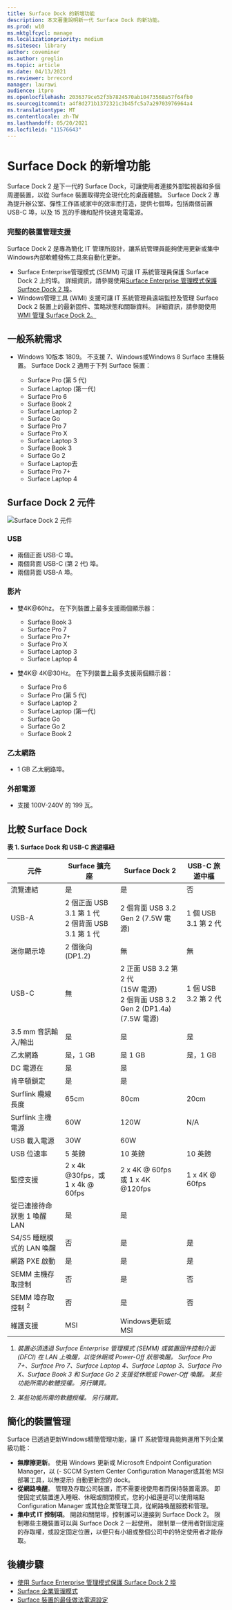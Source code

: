 ```yaml
---
title: Surface Dock 的新增功能
description: 本文著重說明新一代 Surface Dock 的新功能。
ms.prod: w10
ms.mktglfcycl: manage
ms.localizationpriority: medium
ms.sitesec: library
author: coveminer
ms.author: greglin
ms.topic: article
ms.date: 04/13/2021
ms.reviewer: brrecord
manager: laurawi
audience: itpro
ms.openlocfilehash: 2036379ce52f3b7824570ab10473568a57f64fb0
ms.sourcegitcommit: a4f8d271b1372321c3b45fc5a7a29703976964a4
ms.translationtype: MT
ms.contentlocale: zh-TW
ms.lasthandoff: 05/20/2021
ms.locfileid: "11576643"
---
```

# <a name="whats-new-in-surface-dock"></a>Surface Dock 的新增功能

Surface Dock 2 是下一代的 Surface Dock，可讓使用者連接外部監視器和多個周邊裝置，以從 Surface 裝置取得完全現代化的桌面體驗。 Surface Dock 2 專為提升辦公室、彈性工作區或家中的效率而打造，提供七個埠，包括兩個前置 USB-C 埠，以及 15 瓦的手機和配件快速充電電源。 

### <a name="full-device-management-support"></a>完整的裝置管理支援

Surface Dock 2 是專為簡化 IT 管理所設計，讓系統管理員能夠使用更新或集中Windows內部軟體發佈工具來自動化更新。

- Surface Enterprise管理模式 (SEMM) 可讓 IT 系統管理員保護 Surface Dock 2 上的埠。 詳細資訊，請參閱使用[Surface Enterprise 管理模式保護 Surface Dock 2 埠](https://techcommunity.microsoft.com/t5/surface-it-pro-blog/secure-surface-dock-2-ports-with-surface-enterprise-management/ba-p/1418999)。
-  Windows管理工具 (WMI) 支援可讓 IT 系統管理員遠端監控及管理 Surface Dock 2 裝置上的最新固件、策略狀態和關聯資料。 詳細資訊，請參閱使用[WMI 管理 Surface Dock 2。](surface-dock2-wmi.md)

## <a name="general-system-requirements"></a>一般系統需求

- Windows 10版本 1809。 不支援 7、Windows或Windows 8 Surface 主機裝置。 Surface Dock 2 適用于下列 Surface 裝置：

  - Surface Pro (第 5 代) 
  - Surface Laptop (第一代) 
  - Surface Pro 6
  - Surface Book 2
  - Surface Laptop 2
  - Surface Go
  - Surface Pro 7
  - Surface Pro X 
  - Surface Laptop 3
  - Surface Book 3
  - Surface Go 2
  - Surface Laptop去
  - Surface Pro 7+
  - Surface Laptop 4

## <a name="surface-dock-2-components"></a>Surface Dock 2 元件

![Surface Dock 2 元件](./images/surface-dock2.png)
 
### <a name="usb"></a>USB

- 兩個正面 USB-C 埠。
- 兩個背面 USB-C (第 2 代) 埠。
- 兩個背面 USB-A 埠。 

### <a name="video"></a>影片
    
- 雙4K@60hz。 在下列裝置上最多支援兩個顯示器：

  - Surface Book 3
  - Surface Pro 7
  - Surface Pro 7+
  - Surface Pro X
  - Surface Laptop 3
  - Surface Laptop 4

- 雙4K@ 4K@30Hz。 在下列裝置上最多支援兩個顯示器：

  - Surface Pro 6
  - Surface Pro (第 5 代) 
  - Surface Laptop 2
  - Surface Laptop (第一代) 
  - Surface Go
  - Surface Go 2
  - Surface Book 2

### <a name="ethernet"></a>乙太網路

- 1 GB 乙太網路埠。 

### <a name="external-power-supply"></a>外部電源

- 支援 100V-240V 的 199 瓦。


## <a name="comparing-surface-dock"></a>比較 Surface Dock 

**表 1. Surface Dock 和 USB-C 旅遊樞紐**


| 元件                           | Surface 擴充座                                                | Surface Dock 2                                                                                      | USB-C 旅遊中樞 |
| ----------------------------------- | ----------------------------------------------------------- | --------------------------------------------------------------------------------------------------- | ---------------- |
| 流覽連結                            | 是                                                         | 是                                                                                                 | 否               |
| USB-A                               | 2 個正面 USB 3.1 第 1 代<br>2 個背面 USB 3.1 第 1 代 | 2 個背面 USB 3.2 Gen 2 (7.5W 電源)                                                             | 1 個 USB 3.1 第 2 代  |
| 迷你顯示埠                   | 2 個後向 (DP1.2)                                        | 無                                                                                                | 無             |
| USB-C                               | 無                                                        | 2 正面 USB 3.2 第 2 代<br> (15W 電源) <br>2 個背面 USB 3.2 Gen 2 (DP1.4a) <br> (7.5W 電源)  | 1 個 USB 3.2 第 2 代  |
| 3.5 mm 音訊輸入/輸出                 | 是                                                         | 是                                                                                                 | 是              |
| 乙太網路                            | 是，1 GB                                              | 是 1 GB                                                                                       | 是，1 GB   |
| DC 電源在                         | 是                                                         | 是                                                                                                 |                  |
| 肯辛頓鎖定                     | 是                                                         | 是                                                                                                 |                  |
| Surflink 纜線長度               | 65cm                                                        | 80cm                                                                                                | 20cm             |
| Surflink 主機電源                 | 60W                                                         | 120W                                                                                                | N/A              |
| USB 載入電源                      | 30W                                                         | 60W                                                                                                 |                  |
| USB 位速率                        | 5 英鎊                                                      | 10 英鎊                                                                                             | 10 英鎊          |
| 監控支援                     | 2 x 4k @30fps，或<br>1 x 4k @ 60fps                         | 2 x 4K @ 60fps<br> 或 1 x 4K @120fps                                                                                     | 1 x 4K @ 60fps   |
| 從已連接待命狀態 1 喚醒 LAN <sup></sup> | 是                                                         | 是                                                                                                 |                  |
| S4/S5 睡眠模式的 LAN 喚醒  | 否                                                          | 是                                                                                                 |          是        |
| 網路 PXE 啟動                    | 是                                                         | 是                                                                                                 |        是          |
| SEMM 主機存取控制            | 否                                                          | 是                                                                                                 | 否               |
| SEMM 埠存取控制 <sup> 2</sup>          | 否                                                          | 是                                                                                                 | 否               |
| 維護支援                   | MSI                                                         | Windows更新或 MSI                                                                               |                  |

 



1. *裝置必須透過 Surface Enterprise 管理模式 (SEMM) 或裝置固件控制介面 (DFCI) 在 LAN 上喚醒，以從休眠或 Power-Off 狀態喚醒。 Surface Pro 7+、Surface Pro 7、Surface Laptop 4、Surface Laptop 3、Surface Pro X、Surface Book 3 和 Surface Go 2 支援從休眠或 Power-Off 喚醒。  某些功能所需的軟體授權。 另行購買。*

2. *某些功能所需的軟體授權。 另行購買。*

## <a name="streamlined-device-management"></a>簡化的裝置管理

Surface 已透過更新Windows精簡管理功能，讓 IT 系統管理員能夠運用下列企業級功能：

- **無摩擦更新**。 使用 Windows 更新或 Microsoft Endpoint Configuration Manager，以 (- SCCM System Center Configuration Manager或其他 MSI 部署工具，以無提示) 自動更新您的 dock。 
- **從網路喚醒**。 管理及存取公司裝置，而不需要視使用者而保持裝置電源。 即使固定式裝置進入睡眠、休眠或關閉模式，您的小組還是可以使用端點 Configuration Manager 或其他企業管理工具，從網路喚醒服務和管理。
- **集中式 IT 控制項**。 開啟和關閉埠，控制誰可以連接到 Surface Dock 2。 限制哪些主機裝置可以與 Surface Dock 2 一起使用。 限制單一使用者對固定座的存取權，或設定固定位置，以便只有小組或整個公司中的特定使用者才能存取。

## <a name="next-steps"></a>後續步驟

- [使用 Surface Enterprise 管理模式保護 Surface Dock 2 埠](https://techcommunity.microsoft.com/t5/surface-it-pro-blog/secure-surface-dock-2-ports-with-surface-enterprise-management/ba-p/1418999)
- [Surface 企業管理模式](surface-enterprise-management-mode.md)
- [Surface 裝置的最佳做法電源設定](maintain-optimal-power-settings-on-Surface-devices.md)

